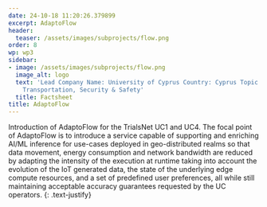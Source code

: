 ```yaml
---
date: 24-10-18 11:20:26.379899
excerpt: AdaptoFlow
header:
  teaser: /assets/images/subprojects/flow.png
order: 8
wp: wp3
sidebar:
- image: /assets/images/subprojects/flow.png
  image_alt: logo
  text: 'Lead Company Name: University of Cyprus Country: Cyprus Topic: Infrastructure,
    Transportation, Security & Safety'
  title: Factsheet
title: AdaptoFlow
---
```

Introduction of AdaptoFlow for the TrialsNet UC1 and UC4. The focal point of AdaptoFlow is to introduce a service capable of supporting and enriching AI/ML inference for use-cases deployed in geo-distributed realms so that data movement, energy consumption and network bandwidth are reduced by adapting the intensity of the execution at runtime taking into account the evolution of the IoT generated data, the state of the underlying edge compute resources, and a set of predefined user preferences, all while still maintaining acceptable accuracy guarantees requested by the UC operators.
{: .text-justify}

